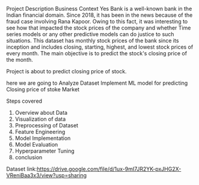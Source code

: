 Project Description
Business Context
Yes Bank is a well-known bank in the Indian financial domain. Since 2018, it has been in the news because of the fraud case involving Rana Kapoor. Owing to this fact, it was interesting to see how that impacted the stock prices of the company and whether Time series models or any other predictive models can do justice to such situations.
This dataset has monthly stock prices of the bank since its inception and includes closing, starting, highest, and lowest stock prices of every month. The main objective is to predict the stock's closing price of the month.


Project is about to predict closing price of stock.

here we are going to Analyze Dataset  Implement ML model for predicting Closing price of stoke Market

Steps covered

1. Overview about Data
2. Visualization of data
3. Preprocessing of Dataset
4. Feature Engineering
5. Model Implementation
6. Model Evaluation
7. Hyperparameter Tuning
9. conclusion


Dataset link:https://drive.google.com/file/d/1ux-9mI7JR2YK-pxJHG2X-VReniBaa3x3/view?usp=sharing
